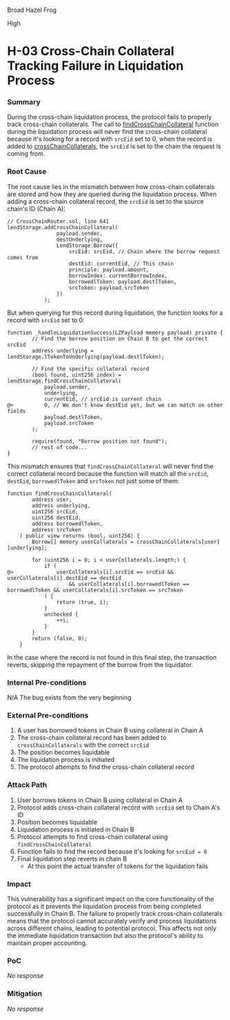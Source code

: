 Broad Hazel Frog

High

# H-03 Cross-Chain Collateral Tracking Failure in Liquidation Process

### Summary

During the cross-chain liquidation process, the protocol fails to properly track cross-chain collaterals. The call to [findCrossChainCollateral](https://github.com/sherlock-audit/2025-05-lend-audit-contest/blob/main/Lend-V2/src/LayerZero/LendStorage.sol#L683) function during the liquidation process will never find the cross-chain collateral because it's looking for a record with `srcEid` set to 0, when the record is added to [crossChainCollaterals](https://github.com/sherlock-audit/2025-05-lend-audit-contest/blob/main/Lend-V2/src/LayerZero/CrossChainRouter.sol#L641), the `srcEid` is set to the chain the request is coming from.

### Root Cause

The root cause lies in the mismatch between how cross-chain collaterals are stored and how they are queried during the liquidation process. When adding a cross-chain collateral record, the `srcEid` is set to the source chain's ID (Chain A):

```solidity
// CrossChainRouter.sol, line 641
lendStorage.addCrossChainCollateral(
                payload.sender,
                destUnderlying,
                LendStorage.Borrow({
                    srcEid: srcEid, // Chain where the borrow request comes from
                    destEid: currentEid, // This chain
                    principle: payload.amount,
                    borrowIndex: currentBorrowIndex,
                    borrowedlToken: payload.destlToken,
                    srcToken: payload.srcToken
                })
            );
```

But when querying for this record during liquidation, the function looks for a record with `srcEid` set to 0: 
```solidity
function _handleLiquidationSuccess(LZPayload memory payload) private {
        // Find the borrow position on Chain B to get the correct srcEid
        address underlying = lendStorage.lTokenToUnderlying(payload.destlToken);

        // Find the specific collateral record
        (bool found, uint256 index) = lendStorage.findCrossChainCollateral(
            payload.sender,
            underlying,
            currentEid, // srcEid is current chain
@>          0, // We don't know destEid yet, but we can match on other fields
            payload.destlToken,
            payload.srcToken
        );

        require(found, "Borrow position not found");
		// rest of code...
}
```

This mismatch ensures that `findCrossChainCollateral` will never find the correct collateral record because the function will match all the `srcEid`, `destEid`, `borrowedlToken` and `srcToken` not just some of them:
```solidity
function findCrossChainCollateral(
        address user,
        address underlying,
        uint256 srcEid,
        uint256 destEid,
        address borrowedlToken,
        address srcToken
    ) public view returns (bool, uint256) {
        Borrow[] memory userCollaterals = crossChainCollaterals[user][underlying];

        for (uint256 i = 0; i < userCollaterals.length;) {
            if (
@>              userCollaterals[i].srcEid == srcEid && userCollaterals[i].destEid == destEid
                    && userCollaterals[i].borrowedlToken == borrowedlToken && userCollaterals[i].srcToken == srcToken
            ) {
                return (true, i);
            }
            unchecked {
                ++i;
            }
        }
        return (false, 0);
    }

```
In the case where the record is not found in this final step, the transaction reverts, skipping the repayment of the borrow from the liquidator.

### Internal Pre-conditions

N/A The bug exists from the very beginning

### External Pre-conditions

1. A user has borrowed tokens in Chain B using collateral in Chain A
2. The cross-chain collateral record has been added to `crossChainCollaterals` with the correct `srcEid`
3. The position becomes liquidable
4. The liquidation process is initiated
5. The protocol attempts to find the cross-chain collateral record

### Attack Path

1. User borrows tokens in Chain B using collateral in Chain A
2. Protocol adds cross-chain collateral record with `srcEid` set to Chain A's ID
3. Position becomes liquidable
4. Liquidation process is initiated in Chain B
5. Protocol attempts to find cross-chain collateral using `findCrossChainCollateral`
6. Function fails to find the record because it's looking for `srcEid = 0`
7. Final liquidation step reverts in chain B
   - At this point the actual transfer of tokens for the liquidation fails

### Impact

This vulnerability has a significant impact on the core functionality of the protocol as it prevents the liquidation process from being completed successfully in Chain B. The failure to properly track cross-chain collaterals means that the protocol cannot accurately verify and process liquidations across different chains, leading to potential protocol. This affects not only the immediate liquidation transaction but also the protocol's ability to maintain proper accounting.

### PoC

_No response_

### Mitigation

_No response_